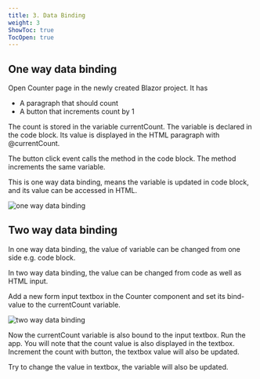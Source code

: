 ```yaml
---
title: 3. Data Binding
weight: 3
ShowToc: true
TocOpen: true
---
```


## One way data binding

Open Counter page in the newly created Blazor project. It has

- A paragraph that should count
- A button that increments count by 1

The count is stored in the variable currentCount. The variable is declared in the code block. Its value is displayed in the HTML paragraph with @currentCount.

The button click event calls the method in the code block. The method increments the same variable.

This is one way data binding, means the variable is updated in code block, and its value can be accessed in HTML.

![one way data binding](/images/blazor/one-way-data-binding.jpg "one way data binding")

## Two way data binding

In one way data binding, the value of variable can be changed from one side e.g. code block.

In two way data binding, the value can be changed from code as well as HTML input.

Add a new form input textbox in the Counter component and set its bind-value to the currentCount variable.

![two way data binding](/images/blazor/two-say-data-binding.jpg "two way data binding")

Now the currentCount variable is also bound to the input textbox. Run the app. You will note that the count value is also displayed in the textbox. Increment the count with button, the textbox value will also be updated. 

Try to change the value in textbox, the variable will also be updated.